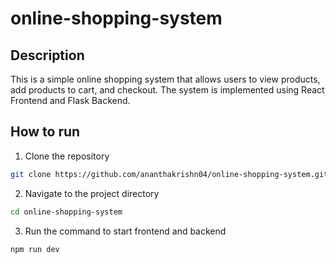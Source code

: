 # online-shopping-system

## Description
This is a simple online shopping system that allows users to view products, add products to cart, and checkout. The system is implemented using React Frontend and Flask Backend. 



## How to run
1. Clone the repository
```bash
git clone https://github.com/ananthakrishn04/online-shopping-system.git
```

2. Navigate to the project directory
```bash
cd online-shopping-system
```

3. Run the command to start frontend and backend
```bash
npm run dev
```

